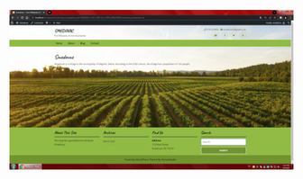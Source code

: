 ![This is an image](https://github.com/nenadvasilic/wordpress_smedovac/blob/main/wordpress/44.jpg?raw=true)
